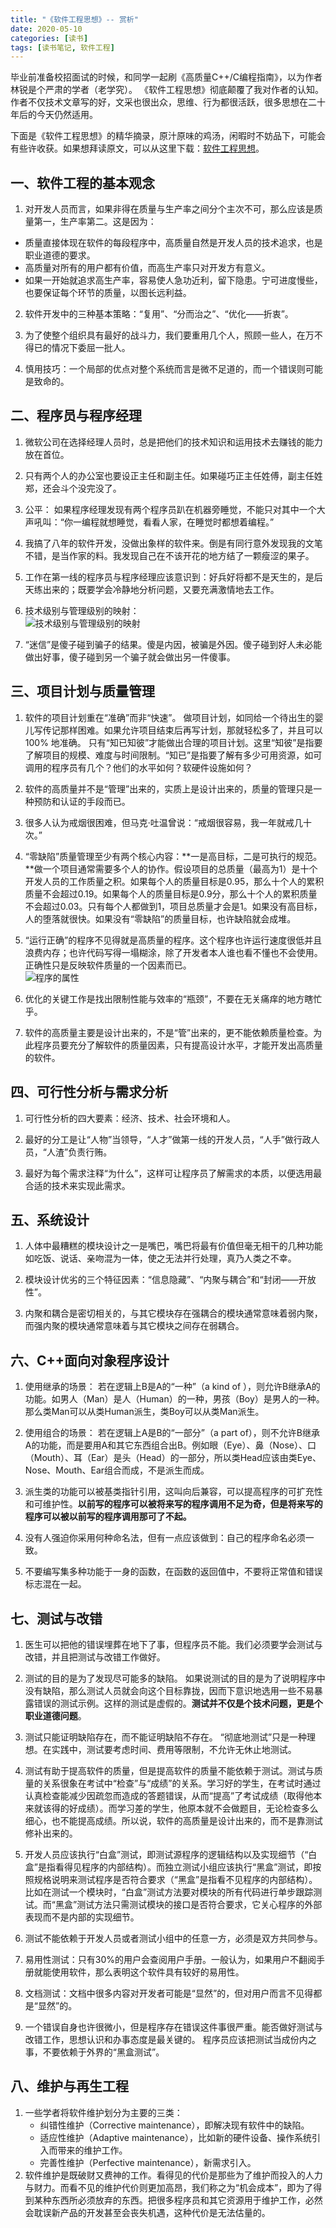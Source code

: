 ```yaml
---
title: "《软件工程思想》-- 赏析"
date: 2020-05-10
categories: [读书]
tags: [读书笔记, 软件工程]
---
```


毕业前准备校招面试的时候，和同学一起刷《高质量C++/C编程指南》，以为作者林锐是个严肃的学者（老学究）。
《软件工程思想》彻底颠覆了我对作者的认知。作者不仅技术文章写的好，文采也很出众，思维、行为都很活跃，很多思想在二十年后的今天仍然适用。

下面是《软件工程思想》的精华摘录，原汁原味的鸡汤，闲暇时不妨品下，可能会有些许收获。如果想拜读原文，可以从这里下载：[软件工程思想](https://github.com/sigusr1/blog_assets/tree/master/books/tech/%E8%BD%AF%E4%BB%B6%E5%B7%A5%E7%A8%8B%E6%80%9D%E6%83%B3)。


## 一、软件工程的基本观念

1. 对开发人员而言，如果非得在质量与生产率之间分个主次不可，那么应该是质量第一，生产率第二。这是因为：  
  - 质量直接体现在软件的每段程序中，高质量自然是开发人员的技术追求，也是职业道德的要求。
  - 高质量对所有的用户都有价值，而高生产率只对开发方有意义。
  - 如果一开始就追求高生产率，容易使人急功近利，留下隐患。宁可进度慢些，也要保证每个环节的质量，以图长远利益。

2. 软件开发中的三种基本策略：“复用”、“分而治之”、“优化——折衷”。  

3. 为了使整个组织具有最好的战斗力，我们要重用几个人，照顾一些人，在万不得已的情况下委屈一批人。  

4. 慎用技巧：一个局部的优点对整个系统而言是微不足道的，而一个错误则可能是致命的。  

## 二、程序员与程序经理

1. 微软公司在选择经理人员时，总是把他们的技术知识和运用技术去赚钱的能力放在首位。  

2. 只有两个人的办公室也要设正主任和副主任。如果碰巧正主任姓傅，副主任姓郑，还会斗个没完没了。  

3. 公平： 如果程序经理发现有两个程序员趴在机器旁睡觉，不能只对其中一个大声吼叫：“你一编程就想睡觉，看看人家，在睡觉时都想着编程。”  

4. 我搞了八年的软件开发，没做出象样的软件来。倒是有同行意外发现我的文笔不错，是当作家的料。我发现自己在不该开花的地方结了一颗瘦涩的果子。

5. 工作在第一线的程序员与程序经理应该意识到：好兵好将都不是天生的，是后天练出来的；既要学会冷静地分析问题，又要充满激情地去工作。  

6. 技术级别与管理级别的映射：  
![技术级别与管理级别的映射](https://github.com/sigusr1/blog_assets/blob/master/2020-05-10-software_project/tech_manager_level_map.png?raw=true)

7. “迷信”是傻子碰到骗子的结果。傻是内因，被骗是外因。傻子碰到好人未必能做出好事，傻子碰到另一个骗子就会做出另一件傻事。

## 三、项目计划与质量管理

1. 软件的项目计划重在“准确”而非“快速”。 做项目计划，如同给一个待出生的婴儿写传记那样困难。如果允许项目结束后再写计划，那就轻松多了，并且可以100% 地准确。 只有“知已知彼”才能做出合理的项目计划。这里“知彼”是指要了解项目的规模、难度与时间限制。“知已”是指要了解有多少可用资源，如可调用的程序员有几个？他们的水平如何？软硬件设施如何？  

2. 软件的高质量并不是“管理”出来的，实质上是设计出来的，质量的管理只是一种预防和认证的手段而已。  

3. 很多人认为戒烟很困难，但马克·吐温曾说：“戒烟很容易，我一年就戒几十次。”  


4. “零缺陷”质量管理至少有两个核心内容：**一是高目标，二是可执行的规范。**做一个项目通常需要多个人的协作。假设项目的总质量（最高为1）是十个开发人员的工作质量之积。如果每个人的质量目标是0.95，那么十个人的累积质量不会超过0.19。如果每个人的质量目标是0.9分，那么十个人的累积质量不会超过0.03。只有每个人都做到1，项目总质量才会是1。如果没有高目标，人的堕落就很快。如果没有“零缺陷”的质量目标，也许缺陷就会成堆。  


5. “运行正确”的程序不见得就是高质量的程序。这个程序也许运行速度很低并且浪费内存；也许代码写得一塌糊涂，除了开发者本人谁也看不懂也不会使用。正确性只是反映软件质量的一个因素而已。  
![程序的属性](https://github.com/sigusr1/blog_assets/blob/master/2020-05-10-software_project/software_property.png?raw=true)

6. 优化的关键工作是找出限制性能与效率的“瓶颈”，不要在无关痛痒的地方瞎忙乎。  


7. 软件的高质量主要是设计出来的，不是“管”出来的，更不能依赖质量检查。为此程序员要充分了解软件的质量因素，只有提高设计水平，才能开发出高质量的软件。

## 四、可行性分析与需求分析

1. 可行性分析的四大要素：经济、技术、社会环境和人。

2. 最好的分工是让“人物”当领导，“人才”做第一线的开发人员，“人手”做行政人员，“人渣”负责行贿。  

3. 最好为每个需求注释“为什么”，这样可让程序员了解需求的本质，以便选用最合适的技术来实现此需求。

## 五、系统设计

1. 人体中最糟糕的模块设计之一是嘴巴，嘴巴将最有价值但毫无相干的几种功能如吃饭、说话、亲吻混为一体，使之无法并行处理，真乃人类之不幸。  

2. 模块设计优劣的三个特征因素：“信息隐藏”、“内聚与耦合”和“封闭——开放性”。  

3. 内聚和耦合是密切相关的，与其它模块存在强耦合的模块通常意味着弱内聚，而强内聚的模块通常意味着与其它模块之间存在弱耦合。  

## 六、C++面向对象程序设计

1. 使用继承的场景： 若在逻辑上B是A的“一种”（a kind of ），则允许B继承A的功能。如男人（Man）是人（Human）的一种，男孩（Boy）是男人的一种。那么类Man可以从类Human派生，类Boy可以从类Man派生。  

2. 使用组合的场景： 若在逻辑上A是B的“一部分”（a part of），则不允许B继承A的功能，而是要用A和其它东西组合出B。例如眼（Eye）、鼻（Nose）、口（Mouth）、耳（Ear）是头（Head）的一部分，所以类Head应该由类Eye、Nose、Mouth、Ear组合而成，不是派生而成。  

3. 派生类的功能可以被基类指针引用，这叫向后兼容，可以提高程序的可扩充性和可维护性。**以前写的程序可以被将来写的程序调用不足为奇，但是将来写的程序可以被以前写的程序调用那可了不起。**  

4. 没有人强迫你采用何种命名法，但有一点应该做到：自己的程序命名必须一致。  

5. 不要编写集多种功能于一身的函数，在函数的返回值中，不要将正常值和错误标志混在一起。  

## 七、测试与改错

1. 医生可以把他的错误埋葬在地下了事，但程序员不能。我们必须要学会测试与改错，并且把测试与改错工作做好。  

2. 测试的目的是为了发现尽可能多的缺陷。 如果说测试的目的是为了说明程序中没有缺陷，那么测试人员就会向这个目标靠拢，因而下意识地选用一些不易暴露错误的测试示例。这样的测试是虚假的。**测试并不仅是个技术问题，更是个职业道德问题**。  

3. 测试只能证明缺陷存在，而不能证明缺陷不存在。 “彻底地测试”只是一种理想。在实践中，测试要考虑时间、费用等限制，不允许无休止地测试。  

4. 测试有助于提高软件的质量，但是提高软件的质量不能依赖于测试。测试与质量的关系很象在考试中“检查”与“成绩”的关系。学习好的学生，在考试时通过认真检查能减少因疏忽而造成的答题错误，从而“提高”了考试成绩（取得他本来就该得的好成绩）。而学习差的学生，他原本就不会做题目，无论检查多么细心，也不能提高成绩。所以说，软件的高质量是设计出来的，而不是靠测试修补出来的。  

5. 开发人员应该执行“白盒”测试，即测试源程序的逻辑结构以及实现细节（“白盒”是指看得见程序的内部结构）。而独立测试小组应该执行“黑盒”测试，即按照规格说明来测试程序是否符合要求（“黑盒”是指看不见程序的内部结构）。比如在测试一个模块时，“白盒”测试方法要对模块的所有代码进行单步跟踪测试。而“黑盒”测试方法只需测试模块的接口是否符合要求，它关心程序的外部表现而不是内部的实现细节。  

6. 测试不能依赖于开发人员或者测试小组中的任意一方，必须是双方共同参与。  

32. 易用性测试：只有30%的用户会查阅用户手册。一般认为，如果用户不翻阅手册就能使用软件，那么表明这个软件具有较好的易用性。  

33. 文档测试：文档中很多内容对开发者可能是“显然”的，但对用户而言不见得都是“显然”的。  

34. 一个错误自身也许很微小，但是程序存在错误这件事很严重。能否做好测试与改错工作，思想认识和办事态度是最关键的。 程序员应该把测试当成份内之事，不要依赖于外界的“黑盒测试”。  

## 八、维护与再生工程

1. 一些学者将软件维护划分为主要的三类：
   - 纠错性维护（Corrective maintenance），即解决现有软件中的缺陷。
   - 适应性维护（Adaptive maintenance），比如新的硬件设备、操作系统引入而带来的维护工作。
   - 完善性维护（Perfective maintenance），新需求引入。
2. 软件维护是既破财又费神的工作。看得见的代价是那些为了维护而投入的人力与财力。而看不见的维护代价则更加高昂，我们称之为“机会成本”，即为了得到某种东西所必须放弃的东西。把很多程序员和其它资源用于维护工作，必然会耽误新产品的开发甚至会丧失机遇，这种代价是无法估量的。
